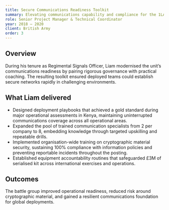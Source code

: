 ```yaml
---
title: Secure Communications Readiness Toolkit
summary: Elevating communications capability and compliance for the 1LANCS battle group across multinational deployments.
role: Senior Project Manager & Technical Coordinator
year: 2018 – 2020
client: British Army
order: 3
---
```

## Overview

During his tenure as Regimental Signals Officer, Liam modernised the unit’s communications readiness by pairing rigorous governance with practical coaching. The resulting toolkit ensured deployed teams could establish secure networks rapidly in challenging environments.

## What Liam delivered

- Designed deployment playbooks that achieved a gold standard during major operational assessments in Kenya, maintaining uninterrupted communications coverage across all operational areas.
- Expanded the pool of trained communication specialists from 2 per company to 8, embedding knowledge through targeted upskilling and repeatable drills.
- Implemented organisation-wide training on cryptographic material security, sustaining 100% compliance with information policies and preventing reportable incidents throughout the posting.
- Established equipment accountability routines that safeguarded £3M of serialised kit across international exercises and operations.

## Outcomes

The battle group improved operational readiness, reduced risk around cryptographic material, and gained a resilient communications foundation for global deployments.
